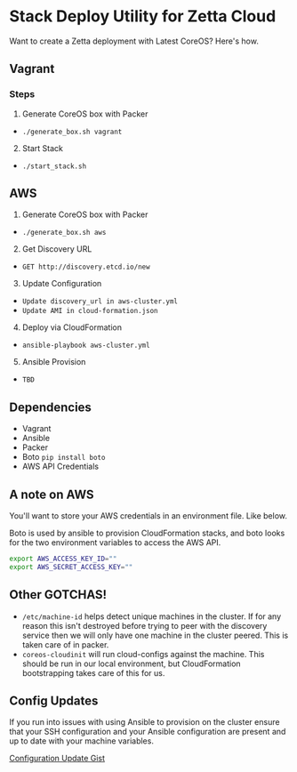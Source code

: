 # Stack Deploy Utility for Zetta Cloud

Want to create a Zetta deployment with Latest CoreOS? Here's how.

## Vagrant

### Steps

1. Generate CoreOS box with Packer
  - `./generate_box.sh vagrant`
2. Start Stack
  - `./start_stack.sh`

## AWS

1. Generate CoreOS box with Packer
  - `./generate_box.sh aws`
2. Get Discovery URL
  - `GET http://discovery.etcd.io/new`
3. Update Configuration
  - `Update discovery_url in aws-cluster.yml`
  - `Update AMI in cloud-formation.json`
4. Deploy via CloudFormation
  - `ansible-playbook aws-cluster.yml`
5. Ansible Provision
  - `TBD`

## Dependencies

- Vagrant
- Ansible
- Packer
- Boto `pip install boto`
- AWS API Credentials

## A note on AWS

You'll want to store your AWS credentials in an environment file. Like below. 

Boto is used by ansible to provision CloudFormation stacks, and boto looks for the two environment variables to access the AWS API.

```bash
export AWS_ACCESS_KEY_ID=""
export AWS_SECRET_ACCESS_KEY=""
```
## Other GOTCHAS!

- `/etc/machine-id` helps detect unique machines in the cluster. If for any reason this isn't destroyed before trying to peer with the discovery service then we will only have one machine in the cluster peered. This is taken care of in packer.
- `coreos-cloudinit` will run cloud-configs against the machine. This should be run in our local environment, but CloudFormation bootstrapping takes care of this for us.


## Config Updates

If you run into issues with using Ansible to provision on the cluster ensure that your SSH configuration and your Ansible configuration are present and up to date with your machine variables.

[Configuration Update Gist](https://gist.github.com/mdobson/8c16e6b497de8348b718)
